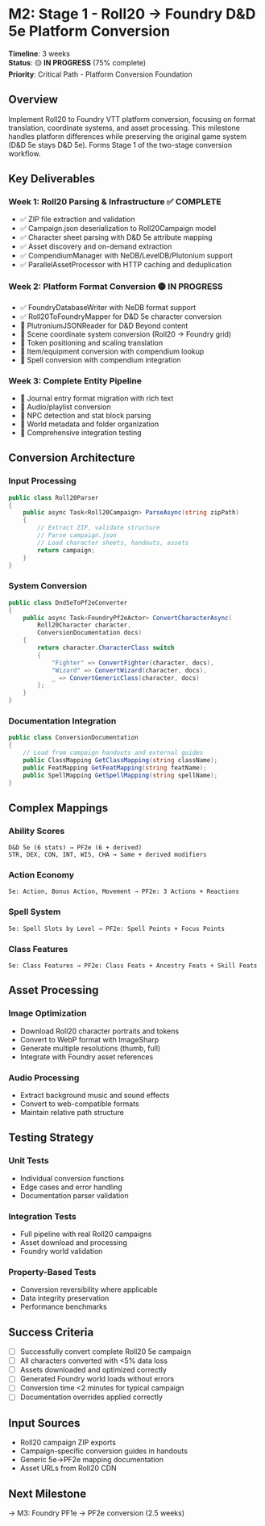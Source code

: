 # M2: Stage 1 - Roll20 → Foundry D&D 5e Platform Conversion

**Timeline**: 3 weeks  
**Status**: 🟡 **IN PROGRESS** (75% complete)  
**Priority**: Critical Path - Platform Conversion Foundation

## Overview

Implement Roll20 to Foundry VTT platform conversion, focusing on format translation, coordinate systems, and asset processing. This milestone handles platform differences while preserving the original game system (D&D 5e stays D&D 5e). Forms Stage 1 of the two-stage conversion workflow.

## Key Deliverables

### Week 1: Roll20 Parsing & Infrastructure ✅ COMPLETE
- ✅ ZIP file extraction and validation
- ✅ Campaign.json deserialization to Roll20Campaign model
- ✅ Character sheet parsing with D&D 5e attribute mapping
- ✅ Asset discovery and on-demand extraction
- ✅ CompendiumManager with NeDB/LevelDB/Plutonium support
- ✅ ParallelAssetProcessor with HTTP caching and deduplication

### Week 2: Platform Format Conversion 🟡 IN PROGRESS
- ✅ FoundryDatabaseWriter with NeDB format support
- ✅ Roll20ToFoundryMapper for D&D 5e character conversion
- 🔧 PlutroniumJSONReader for D&D Beyond content
- 🔲 Scene coordinate system conversion (Roll20 → Foundry grid)
- 🔲 Token positioning and scaling translation
- 🔲 Item/equipment conversion with compendium lookup
- 🔲 Spell conversion with compendium integration

### Week 3: Complete Entity Pipeline
- 🔲 Journal entry format migration with rich text
- 🔲 Audio/playlist conversion
- 🔲 NPC detection and stat block parsing
- 🔲 World metadata and folder organization
- 🔲 Comprehensive integration testing

## Conversion Architecture

### Input Processing
```csharp
public class Roll20Parser
{
    public async Task<Roll20Campaign> ParseAsync(string zipPath)
    {
        // Extract ZIP, validate structure
        // Parse campaign.json
        // Load character sheets, handouts, assets
        return campaign;
    }
}
```

### System Conversion
```csharp
public class Dnd5eToPf2eConverter
{
    public async Task<FoundryPf2eActor> ConvertCharacterAsync(
        Roll20Character character, 
        ConversionDocumentation docs)
    {
        return character.CharacterClass switch
        {
            "Fighter" => ConvertFighter(character, docs),
            "Wizard" => ConvertWizard(character, docs),
            _ => ConvertGenericClass(character, docs)
        };
    }
}
```

### Documentation Integration
```csharp
public class ConversionDocumentation
{
    // Load from campaign handouts and external guides
    public ClassMapping GetClassMapping(string className);
    public FeatMapping GetFeatMapping(string featName);
    public SpellMapping GetSpellMapping(string spellName);
}
```

## Complex Mappings

### Ability Scores
```
D&D 5e (6 stats) → PF2e (6 + derived)
STR, DEX, CON, INT, WIS, CHA → Same + derived modifiers
```

### Action Economy  
```
5e: Action, Bonus Action, Movement → PF2e: 3 Actions + Reactions
```

### Spell System
```
5e: Spell Slots by Level → PF2e: Spell Points + Focus Points
```

### Class Features
```
5e: Class Features → PF2e: Class Feats + Ancestry Feats + Skill Feats
```

## Asset Processing

### Image Optimization
- Download Roll20 character portraits and tokens
- Convert to WebP format with ImageSharp
- Generate multiple resolutions (thumb, full)
- Integrate with Foundry asset references

### Audio Processing
- Extract background music and sound effects
- Convert to web-compatible formats
- Maintain relative path structure

## Testing Strategy

### Unit Tests
- Individual conversion functions
- Edge cases and error handling
- Documentation parser validation

### Integration Tests  
- Full pipeline with real Roll20 campaigns
- Asset download and processing
- Foundry world validation

### Property-Based Tests
- Conversion reversibility where applicable
- Data integrity preservation
- Performance benchmarks

## Success Criteria

- [ ] Successfully convert complete Roll20 5e campaign
- [ ] All characters converted with <5% data loss
- [ ] Assets downloaded and optimized correctly  
- [ ] Generated Foundry world loads without errors
- [ ] Conversion time <2 minutes for typical campaign
- [ ] Documentation overrides applied correctly

## Input Sources

- Roll20 campaign ZIP exports
- Campaign-specific conversion guides in handouts
- Generic 5e→PF2e mapping documentation
- Asset URLs from Roll20 CDN

## Next Milestone

→ M3: Foundry PF1e → PF2e conversion (2.5 weeks)
